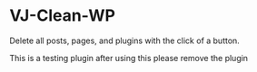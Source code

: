 # VJ-Clean-WP
Delete all posts, pages, and plugins with the click of a button.

This is a testing plugin after using this please remove the plugin
